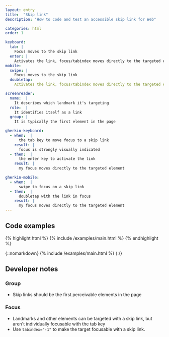 ```yaml
---
layout: entry
title:  "Skip link"
description: "How to code and test an accessible skip link for Web"

categories: html
order: 1

keyboard:
  tab: |
    Focus moves to the skip link
  enter: |
    Activates the link, focus/tabindex moves directly to the targeted element     
mobile:
  swipe: |
    Focus moves to the skip link
  doubletap:
    Activates the link, focus/tabindex moves directly to the targeted element

screenreader:
  name:  |
    It describes which landmark it's targeting
  role:  |
    It identifies itself as a link
  group: |
    It is typically the first element in the page

gherkin-keyboard: 
  - when:  |
      the tab key to move focus to a skip link
    result: |
      focus is strongly visually indicated
  - then:  |
      the enter key to activate the link
    result: |
      my focus moves directly to the targeted element

gherkin-mobile:
  - when:  |
      swipe to focus on a skip link
  - then:  |
      doubletap with the link in focus
    result: |
      my focus moves directly to the targeted element
---
```


## Code examples

{% highlight html %}
{% include /examples/main.html %}
{% endhighlight %}

{::nomarkdown}
<example>
{% include /examples/main.html %}
</example>
{:/}



## Developer notes

### Group

- Skip links should be the first perceivable elements in the page

### Focus

- Landmarks and other elements can be targeted with a skip link, but aren't individually focusable with the tab key
- Use `tabindex="-1"` to make the target focusable with a skip link.